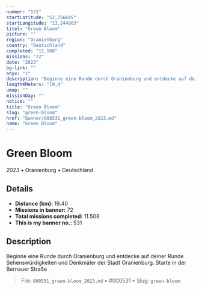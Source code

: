 ```yaml
---
nummer: "531"
startLatitude: "52,756645"
startLongitude: "13,244983"
titel: "Green Bloom"
picture: ""
region: "Oranienburg"
country: "Deutschland"
completed: "11.508"
missions: "72"
date: "2023"
bg-link: ""
onyx: "1"
description: "Beginne eine Runde durch Oranienburg und entdecke auf deiner Runde Sehenswürdigkeiten und Denkmäler der Stadt Oranienburg. Starte in der Bernauer Straße"
lengthKMeters: "19,4"
umap: ""
missionDay: ""
notice: ""
title: "Green Bloom"
slug: "green-bloom"
href: "banner/000531_green-bloom_2023.md"
name: "Green Bloom"
---
```

# Green Bloom

*2023* • Oranienburg • Deutschland





## Details
- **Distance (km):** 19.40
- **Missions in banner:** 72
- **Total missions completed:** 11.508
- **This is my banner no.:** 531



## Description
Beginne eine Runde durch Oranienburg und entdecke auf deiner Runde Sehenswürdigkeiten und Denkmäler der Stadt Oranienburg. Starte in der Bernauer Straße




> File: `000531_green-bloom_2023.md`
> • #000531
> • Slug: `green-bloom`
